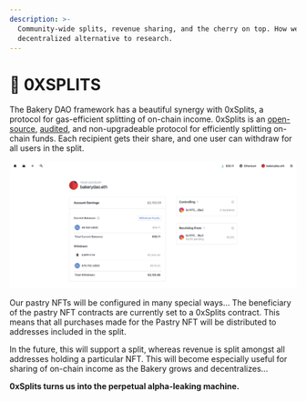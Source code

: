 ```yaml
---
description: >-
  Community-wide splits, revenue sharing, and the cherry on top. How we offer a
  decentralized alternative to research.
---
```


# 🔄 0XSPLITS

The Bakery DAO framework has a beautiful synergy with 0xSplits, a protocol for gas-efficient splitting of on-chain income. 0xSplits is an [open-source](https://etherscan.io/address/0x2ed6c4b5da6378c7897ac67ba9e43102feb694ee#code), [audited](https://github.com/0xSplits/splits-contracts/blob/main/audit/0xSplits\_A-1.pdf), and non-upgradeable protocol for efficiently splitting on-chain funds. Each recipient gets their share, and one user can withdraw for all users in the split.

![0xSplits Homepage](../../.gitbook/assets/916D2DA4-AC81-4525-897A-3EC38BA3CC05.jpeg)

Our pastry NFTs will be configured in many special ways... The beneficiary of the pastry NFT contracts are currently set to a 0xSplits contract. This means that all purchases made for the Pastry NFT will be distributed to addresses included in the split.

In the future, this will support a split, whereas revenue is split amongst all addresses holding a particular NFT. This will become especially useful for sharing of on-chain income as the Bakery grows and decentralizes...

**0xSplits turns us into the perpetual alpha-leaking machine.**
